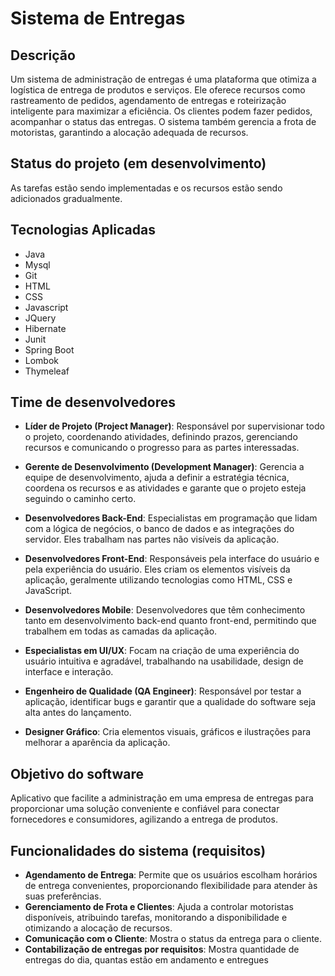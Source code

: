 # Sistema de Entregas

## Descrição

Um sistema de administração de entregas é uma plataforma que otimiza a logística de entrega de produtos e serviços. Ele oferece recursos como rastreamento de pedidos, agendamento de entregas e roteirização inteligente para maximizar a eficiência. Os clientes podem fazer pedidos, acompanhar o status das entregas. O sistema também gerencia a frota de  motoristas, garantindo a alocação adequada de recursos.

## Status do projeto (em desenvolvimento)

As tarefas estão sendo implementadas e os recursos estão sendo adicionados gradualmente.

## Tecnologias Aplicadas

- Java
- Mysql
- Git
- HTML
- CSS
- Javascript
- JQuery
- Hibernate
- Junit
- Spring Boot
- Lombok
- Thymeleaf

## Time de desenvolvedores

- **Líder de Projeto (Project Manager)**: Responsável por supervisionar todo o projeto, coordenando atividades, definindo prazos, gerenciando recursos e comunicando o progresso para as partes interessadas.

- **Gerente de Desenvolvimento (Development Manager)**: Gerencia a equipe de desenvolvimento, ajuda a definir a estratégia técnica, coordena os recursos e as atividades e garante que o projeto esteja seguindo o caminho certo.

- **Desenvolvedores Back-End**: Especialistas em programação que lidam com a lógica de negócios, o banco de dados e as integrações do servidor. Eles trabalham nas partes não visíveis da aplicação.

- **Desenvolvedores Front-End**: Responsáveis pela interface do usuário e pela experiência do usuário. Eles criam os elementos visíveis da aplicação, geralmente utilizando tecnologias como HTML, CSS e JavaScript.

- **Desenvolvedores Mobile**: Desenvolvedores que têm conhecimento tanto em desenvolvimento back-end quanto front-end, permitindo que trabalhem em todas as camadas da aplicação.

- **Especialistas em UI/UX**: Focam na criação de uma experiência do usuário intuitiva e agradável, trabalhando na usabilidade, design de interface e interação.

- **Engenheiro de Qualidade (QA Engineer)**: Responsável por testar a aplicação, identificar bugs e garantir que a qualidade do software seja alta antes do lançamento.

- **Designer Gráfico**: Cria elementos visuais, gráficos e ilustrações para melhorar a aparência da aplicação.

## Objetivo do software

Aplicativo que facilite a administração em uma empresa de entregas para proporcionar uma solução conveniente e confiável para conectar fornecedores e consumidores, agilizando a entrega de produtos.

## Funcionalidades do sistema (requisitos)

- **Agendamento de Entrega**: Permite que os usuários escolham horários de entrega convenientes, proporcionando flexibilidade para atender às suas preferências.
- **Gerenciamento de Frota e Clientes**: Ajuda a controlar motoristas disponíveis, atribuindo tarefas, monitorando a disponibilidade e otimizando a alocação de recursos.
- **Comunicação com o Cliente**: Mostra o status da entrega para o cliente.
- **Contabilização de entregas por requisitos**: Mostra quantidade de entregas do dia, quantas estão em andamento e entregues
